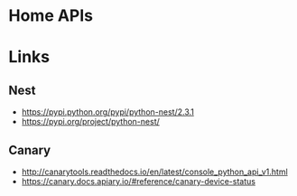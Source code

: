 # Home APIs

# Links
## Nest
- https://pypi.python.org/pypi/python-nest/2.3.1
- https://pypi.org/project/python-nest/
## Canary
- http://canarytools.readthedocs.io/en/latest/console_python_api_v1.html
- https://canary.docs.apiary.io/#reference/canary-device-status
